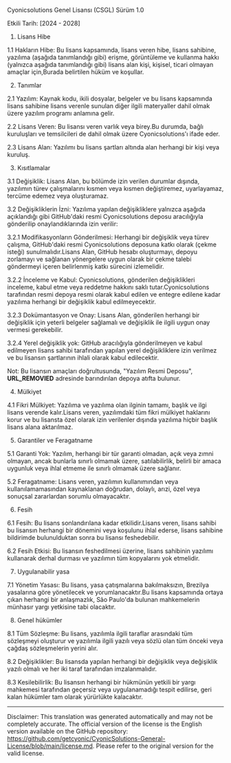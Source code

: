 Cyonicsolutions Genel Lisansı (CSGL)
Sürüm 1.0

Etkili Tarih: [2024 - 2028]

1. Lisans Hibe

1.1 Hakların Hibe: Bu lisans kapsamında, lisans veren hibe, lisans sahibine, yazılıma (aşağıda tanımlandığı gibi) erişme, görüntüleme ve kullanma hakkı (yalnızca aşağıda tanımlandığı gibi) lisans alan kişi, kişisel, ticari olmayan amaçlar için,Burada belirtilen hüküm ve koşullar.

2. Tanımlar

2.1 Yazılım: Kaynak kodu, ikili dosyalar, belgeler ve bu lisans kapsamında lisans sahibine lisans verenle sunulan diğer ilgili materyaller dahil olmak üzere yazılım programı anlamına gelir.

2.2 Lisans Veren: Bu lisansı veren varlık veya birey.Bu durumda, bağlı kuruluşları ve temsilcileri de dahil olmak üzere Cyonicsolutions'ı ifade eder.

2.3 Lisans Alan: Yazılımı bu lisans şartları altında alan herhangi bir kişi veya kuruluş.

3. Kısıtlamalar

3.1 Değişiklik: Lisans Alan, bu bölümde izin verilen durumlar dışında, yazılımın türev çalışmalarını kısmen veya kısmen değiştiremez, uyarlayamaz, tercüme edemez veya oluşturamaz.

3.2 Değişikliklerin İzni: Yazılıma yapılan değişikliklere yalnızca aşağıda açıklandığı gibi GitHub'daki resmi Cyonicsolutions deposu aracılığıyla gönderilip onaylandıklarında izin verilir:

3.2.1 Modifikasyonların Gönderilmesi: Herhangi bir değişiklik veya türev çalışma, GitHub'daki resmi Cyonicsolutions deposuna katkı olarak (çekme isteği) sunulmalıdır.Lisans Alan, GitHub hesabı oluşturmayı, depoyu zorlamayı ve sağlanan yönergelere uygun olarak bir çekme talebi göndermeyi içeren belirlenmiş katkı sürecini izlemelidir.

3.2.2 İnceleme ve Kabul: Cyonicsolutions, gönderilen değişiklikleri inceleme, kabul etme veya reddetme hakkını saklı tutar.Cyonicsolutions tarafından resmi depoya resmi olarak kabul edilen ve entegre edilene kadar yazılıma herhangi bir değişiklik kabul edilmeyecektir.

3.2.3 Dokümantasyon ve Onay: Lisans Alan, gönderilen herhangi bir değişiklik için yeterli belgeler sağlamalı ve değişiklik ile ilgili uygun onay vermesi gerekebilir.

3.2.4 Yerel değişiklik yok: GitHub aracılığıyla gönderilmeyen ve kabul edilmeyen lisans sahibi tarafından yapılan yerel değişikliklere izin verilmez ve bu lisansın şartlarının ihlali olarak kabul edilecektir.

Not: Bu lisansın amaçları doğrultusunda, "Yazılım Resmi Deposu", __URL_REMOVIED__ adresinde barındırılan depoya atıfta bulunur.

4. Mülkiyet

4.1 Fikri Mülkiyet: Yazılıma ve yazılıma olan ilginin tamamı, başlık ve ilgi lisans verende kalır.Lisans veren, yazılımdaki tüm fikri mülkiyet haklarını korur ve bu lisansta özel olarak izin verilenler dışında yazılıma hiçbir başlık lisans alana aktarılmaz.

5. Garantiler ve Feragatname

5.1 Garanti Yok: Yazılım, herhangi bir tür garanti olmadan, açık veya zımni olmayan, ancak bunlarla sınırlı olmamak üzere, satılabilirlik, belirli bir amaca uygunluk veya ihlal etmeme ile sınırlı olmamak üzere sağlanır.

5.2 Feragatname: Lisans veren, yazılımın kullanımından veya kullanılamamasından kaynaklanan doğrudan, dolaylı, arızi, özel veya sonuçsal zararlardan sorumlu olmayacaktır.

6. Fesih

6.1 Fesih: Bu lisans sonlandırılana kadar etkilidir.Lisans veren, lisans sahibi bu lisansın herhangi bir dönemini veya koşulunu ihlal ederse, lisans sahibine bildirimde bulunulduktan sonra bu lisansı feshedebilir.

6.2 Fesih Etkisi: Bu lisansın feshedilmesi üzerine, lisans sahibinin yazılımı kullanarak derhal durması ve yazılımın tüm kopyalarını yok etmelidir.

7. Uygulanabilir yasa

7.1 Yönetim Yasası: Bu lisans, yasa çatışmalarına bakılmaksızın, Brezilya yasalarına göre yönetilecek ve yorumlanacaktır.Bu lisans kapsamında ortaya çıkan herhangi bir anlaşmazlık, São Paulo'da bulunan mahkemelerin münhasır yargı yetkisine tabi olacaktır.

8. Genel hükümler

8.1 Tüm Sözleşme: Bu lisans, yazılımla ilgili taraflar arasındaki tüm sözleşmeyi oluşturur ve yazılımla ilgili yazılı veya sözlü olan tüm önceki veya çağdaş sözleşmelerin yerini alır.

8.2 Değişiklikler: Bu lisansda yapılan herhangi bir değişiklik veya değişiklik yazılı olmalı ve her iki taraf tarafından imzalanmalıdır.

8.3 Kesilebilirlik: Bu lisansın herhangi bir hükmünün yetkili bir yargı mahkemesi tarafından geçersiz veya uygulanamadığı tespit edilirse, geri kalan hükümler tam olarak yürürlükte kalacaktır.

---
Disclaimer: This translation was generated automatically and may not be completely accurate. The official version of the license is the English version available on the GitHub repository: https://github.com/getcyonic/CyonicSolutions-General-License/blob/main/license.md. Please refer to the original version for the valid license.